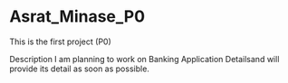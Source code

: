 # Asrat_Minase_P0
This is the first project (P0)

Description
I am planning to work on Banking Application Detailsand will provide its detail as soon as possible.
